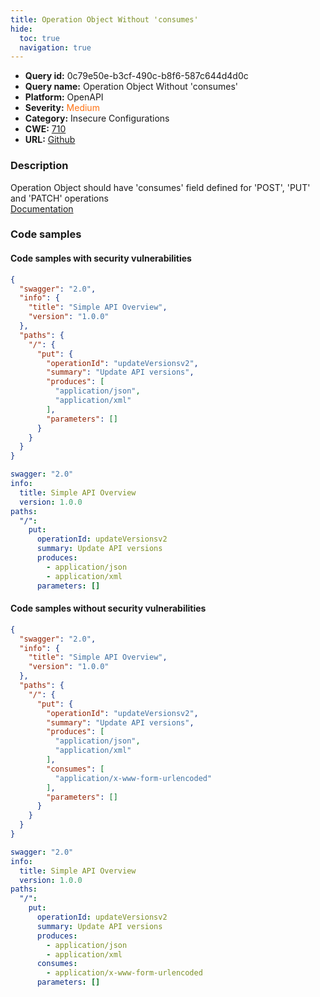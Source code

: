 ```yaml
---
title: Operation Object Without 'consumes'
hide:
  toc: true
  navigation: true
---
```


<style>
  .highlight .hll {
    background-color: #ff171742;
  }
  .md-content {
    max-width: 1100px;
    margin: 0 auto;
  }
</style>

-   **Query id:** 0c79e50e-b3cf-490c-b8f6-587c644d4d0c
-   **Query name:** Operation Object Without 'consumes'
-   **Platform:** OpenAPI
-   **Severity:** <span style="color:#ff7213">Medium</span>
-   **Category:** Insecure Configurations
-   **CWE:** <a href="https://cwe.mitre.org/data/definitions/710.html" onclick="newWindowOpenerSafe(event, 'https://cwe.mitre.org/data/definitions/710.html')">710</a>
-   **URL:** [Github](https://github.com/Checkmarx/kics/tree/master/assets/queries/openAPI/2.0/operation_object_without_consumes)

### Description
Operation Object should have 'consumes' field defined for 'POST', 'PUT' and 'PATCH' operations<br>
[Documentation](https://swagger.io/specification/v2/#operation-object)

### Code samples
#### Code samples with security vulnerabilities
```json title="Positive test num. 1 - json file" hl_lines="9"
{
  "swagger": "2.0",
  "info": {
    "title": "Simple API Overview",
    "version": "1.0.0"
  },
  "paths": {
    "/": {
      "put": {
        "operationId": "updateVersionsv2",
        "summary": "Update API versions",
        "produces": [
          "application/json",
          "application/xml"
        ],
        "parameters": []
      }
    }
  }
}

```
```yaml title="Positive test num. 2 - yaml file" hl_lines="7"
swagger: "2.0"
info:
  title: Simple API Overview
  version: 1.0.0
paths:
  "/":
    put:
      operationId: updateVersionsv2
      summary: Update API versions
      produces:
        - application/json
        - application/xml
      parameters: []

```


#### Code samples without security vulnerabilities
```json title="Negative test num. 1 - json file"
{
  "swagger": "2.0",
  "info": {
    "title": "Simple API Overview",
    "version": "1.0.0"
  },
  "paths": {
    "/": {
      "put": {
        "operationId": "updateVersionsv2",
        "summary": "Update API versions",
        "produces": [
          "application/json",
          "application/xml"
        ],
        "consumes": [
          "application/x-www-form-urlencoded"
        ],
        "parameters": []
      }
    }
  }
}

```
```yaml title="Negative test num. 2 - yaml file"
swagger: "2.0"
info:
  title: Simple API Overview
  version: 1.0.0
paths:
  "/":
    put:
      operationId: updateVersionsv2
      summary: Update API versions
      produces:
        - application/json
        - application/xml
      consumes:
        - application/x-www-form-urlencoded
      parameters: []

```
